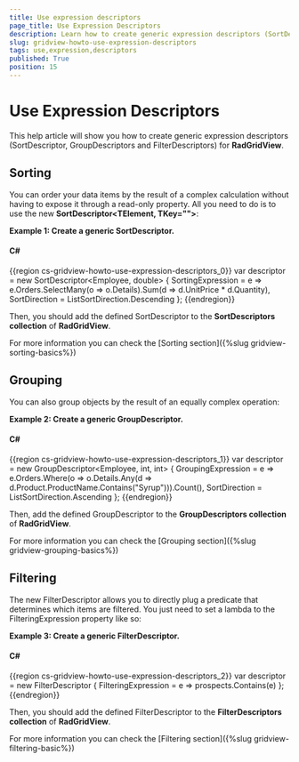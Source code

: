 ```yaml
---
title: Use expression descriptors
page_title: Use Expression Descriptors
description: Learn how to create generic expression descriptors (SortDescriptor, GroupDescriptors and FilterDescriptors) for RadGridView - Telerik's WPF DataGrid.
slug: gridview-howto-use-expression-descriptors
tags: use,expression,descriptors
published: True
position: 15
---
```


# Use Expression Descriptors

This help article will show you how to create generic expression descriptors (SortDescriptor<T>, GroupDescriptors<T> and FilterDescriptors<T>) for __RadGridView__.

## Sorting

You can order your data items by the result of a complex calculation without having to expose it through a read-only property. All you need to do is to use the new __SortDescriptor<TElement, TKey="">__:
        

__Example 1: Create a generic SortDescriptor<T>.__

#### __C#__

{{region cs-gridview-howto-use-expression-descriptors_0}}
	var descriptor = new SortDescriptor<Employee, double>
	{
	    SortingExpression = e => e.Orders.SelectMany(o => o.Details).Sum(d => d.UnitPrice * d.Quantity),
	    SortDirection = ListSortDirection.Descending
	};
{{endregion}}

Then, you should add the defined SortDescriptor to the __SortDescriptors collection__ of __RadGridView__.

For more information you can check the [Sorting section]({%slug gridview-sorting-basics%})

## Grouping

You can also group objects by the result of an equally complex operation:

__Example 2: Create a generic GroupDescriptor<T>.__

#### __C#__

{{region cs-gridview-howto-use-expression-descriptors_1}}
	var descriptor = new GroupDescriptor<Employee, int, int>
	{
	    GroupingExpression = e => e.Orders.Where(o => o.Details.Any(d => d.Product.ProductName.Contains("Syrup"))).Count(),
	    SortDirection = ListSortDirection.Ascending
	};
{{endregion}}

Then, add the defined GroupDescriptor to the __GroupDescriptors collection__ of __RadGridView__.
        

For more information you can check the [Grouping section]({%slug gridview-grouping-basics%})

## Filtering

The new FilterDescriptor<T> allows you to directly plug a predicate that determines which items are filtered. You just need to set a lambda to the FilteringExpression property like so:

__Example 3: Create a generic FilterDescriptor<T>.__

#### __C#__

{{region cs-gridview-howto-use-expression-descriptors_2}}
	var descriptor = new FilterDescriptor<Employee> { FilteringExpression = e => prospects.Contains(e) };
{{endregion}}

Then, you should add the defined FilterDescriptor to the __FilterDescriptors collection__ of __RadGridView__.

For more information you can check the [Filtering section]({%slug gridview-filtering-basic%})
